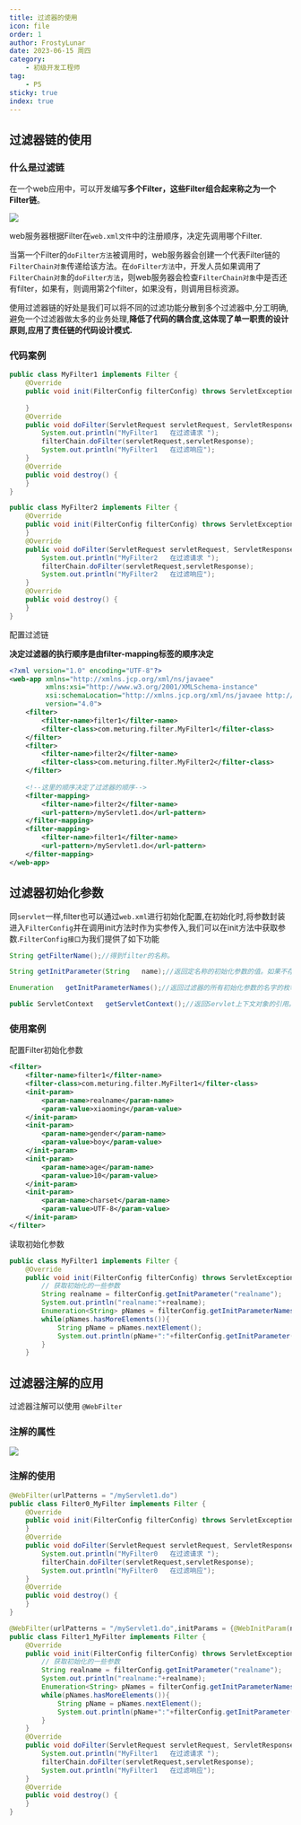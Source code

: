 ```yaml
---
title: 过滤器的使用
icon: file
order: 1
author: FrostyLunar
date: 2023-06-15 周四
category:
	- 初级开发工程师
tag:
	- P5
sticky: true
index: true
---
```



## 过滤器链的使用

### 什么是过滤链

在一个web应用中，可以开发编写**多个Filter，这些Filter组合起来称之为一个Filter链**。

![](./assets/Pasted_image_20230405154535.png)

web服务器根据Filter在`web.xml文件`中的注册顺序，决定先调用哪个Filter.

当第一个Filter的`doFilter方法`被调用时，web服务器会创建一个代表Filter链的`FilterChain对象`传递给该方法。在`doFilter方法`中，开发人员如果调用了`FilterChain对象`的`doFilter方法`，则web服务器会检查`FilterChain对象`中是否还有filter，如果有，则调用第2个filter，如果没有，则调用目标资源。

使用过滤器链的好处是我们可以将不同的过滤功能分散到多个过滤器中,分工明确,避免一个过滤器做太多的业务处理,**降低了代码的耦合度,这体现了单一职责的设计原则,应用了责任链的代码设计模式.**

### 代码案例

```Java
public class MyFilter1 implements Filter {
    @Override
    public void init(FilterConfig filterConfig) throws ServletException {
        
    }
    @Override
    public void doFilter(ServletRequest servletRequest, ServletResponse servletResponse, FilterChain filterChain) throws IOException, ServletException {
        System.out.println("MyFilter1   在过滤请求 ");
        filterChain.doFilter(servletRequest,servletResponse);
        System.out.println("MyFilter1   在过滤响应");
    }
    @Override
    public void destroy() {
    }
}
```

```Java
public class MyFilter2 implements Filter {
    @Override
    public void init(FilterConfig filterConfig) throws ServletException {
    }
    @Override
    public void doFilter(ServletRequest servletRequest, ServletResponse servletResponse, FilterChain filterChain) throws IOException, ServletException {
        System.out.println("MyFilter2   在过滤请求 ");
        filterChain.doFilter(servletRequest,servletResponse);
        System.out.println("MyFilter2   在过滤响应");
    }
    @Override
    public void destroy() {
    }
}
```

配置过滤链

**决定过滤器的执行顺序是由filter-mapping标签的顺序决定**
```XML
<?xml version="1.0" encoding="UTF-8"?>
<web-app xmlns="http://xmlns.jcp.org/xml/ns/javaee"
         xmlns:xsi="http://www.w3.org/2001/XMLSchema-instance"
         xsi:schemaLocation="http://xmlns.jcp.org/xml/ns/javaee http://xmlns.jcp.org/xml/ns/javaee/web-app_4_0.xsd"
         version="4.0">
    <filter>
        <filter-name>filter1</filter-name>
        <filter-class>com.meturing.filter.MyFilter1</filter-class>
    </filter>
    <filter>
        <filter-name>filter2</filter-name>
        <filter-class>com.meturing.filter.MyFilter2</filter-class>
    </filter>
    
    <!--这里的顺序决定了过滤器的顺序-->
    <filter-mapping>
        <filter-name>filter2</filter-name>
        <url-pattern>/myServlet1.do</url-pattern>
    </filter-mapping>
    <filter-mapping>
        <filter-name>filter1</filter-name>
        <url-pattern>/myServlet1.do</url-pattern>
    </filter-mapping>
</web-app>
```

## 过滤器初始化参数

同`servlet`一样,filter也可以通过`web.xml`进行初始化配置,在初始化时,将参数封装进入`FilterConfig`并在调用init方法时作为实参传入,我们可以在init方法中获取参数.`FilterConfig接口`为我们提供了如下功能

```Java
String getFilterName();//得到filter的名称。

String getInitParameter(String   name);//返回定名称的初始化参数的值。如果不存在返回null.

Enumeration   getInitParameterNames();//返回过滤器的所有初始化参数的名字的枚举集合。

public ServletContext   getServletContext();//返回Servlet上下文对象的引用。

```

### 使用案例

配置Filter初始化参数
```XMl
<filter>
	<filter-name>filter1</filter-name>
	<filter-class>com.meturing.filter.MyFilter1</filter-class>
	<init-param>
		<param-name>realname</param-name>
		<param-value>xiaoming</param-value>
	</init-param>
	<init-param>
		<param-name>gender</param-name>
		<param-value>boy</param-value>
	</init-param>
	<init-param>
		<param-name>age</param-name>
		<param-value>10</param-value>
	</init-param>
	<init-param>
		<param-name>charset</param-name>
		<param-value>UTF-8</param-value>
	</init-param>
</filter>
```

读取初始化参数
```Java
public class MyFilter1 implements Filter {
    @Override
    public void init(FilterConfig filterConfig) throws ServletException {
        // 获取初始化的一些参数
        String realname = filterConfig.getInitParameter("realname");
        System.out.println("realname:"+realname);
        Enumeration<String> pNames = filterConfig.getInitParameterNames();
        while(pNames.hasMoreElements()){
            String pName = pNames.nextElement();
            System.out.println(pName+":"+filterConfig.getInitParameter(pName));
        }
    }
```

## 过滤器注解的应用

过滤器注解可以使用 `@WebFilter`

### 注解的属性

![](./assets/Pasted_image_20230405155539.png)

### 注解的使用

```Java
@WebFilter(urlPatterns = "/myServlet1.do")
public class Filter0_MyFilter implements Filter {
    @Override
    public void init(FilterConfig filterConfig) throws ServletException {
    }
    @Override
    public void doFilter(ServletRequest servletRequest, ServletResponse servletResponse, FilterChain filterChain) throws IOException, ServletException {
        System.out.println("MyFilter0   在过滤请求 ");
        filterChain.doFilter(servletRequest,servletResponse);
        System.out.println("MyFilter0   在过滤响应");
    }
    @Override
    public void destroy() {
    }
}

```

```Java
@WebFilter(urlPatterns = "/myServlet1.do",initParams = {@WebInitParam(name="realname",value ="zhangsan"),@WebInitParam(name="charset",value ="utf-8")})
public class Filter1_MyFilter implements Filter {
    @Override
    public void init(FilterConfig filterConfig) throws ServletException {
        // 获取初始化的一些参数
        String realname = filterConfig.getInitParameter("realname");
        System.out.println("realname:"+realname);
        Enumeration<String> pNames = filterConfig.getInitParameterNames();
        while(pNames.hasMoreElements()){
            String pName = pNames.nextElement();
            System.out.println(pName+":"+filterConfig.getInitParameter(pName));
        }
    }
    @Override
    public void doFilter(ServletRequest servletRequest, ServletResponse servletResponse, FilterChain filterChain) throws IOException, ServletException {
        System.out.println("MyFilter1   在过滤请求 ");
        filterChain.doFilter(servletRequest,servletResponse);
        System.out.println("MyFilter1   在过滤响应");
    }
    @Override
    public void destroy() {
    }
}

```